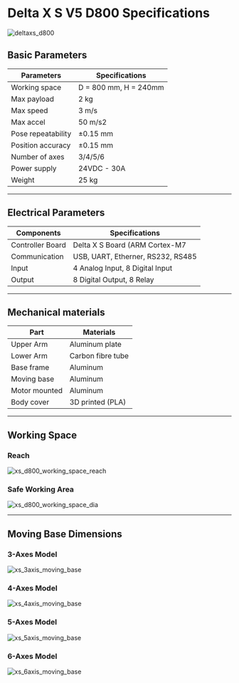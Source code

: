 # Delta X S V5 D800 Specifications

![deltaxs_d800](https://raw.githubusercontent.com/deltaxrobot/Delta-X-Docs/master/docs/images/xs_v5_d800_6axes.png)

## Basic Parameters

|Parameters                   | Specifications      |
|-----------------------------|---------------------|
|Working space                |D = 800 mm, H = 240mm|
|Max payload                  |2 kg                 |
|Max speed                    |3 m/s                |
|Max accel                    |50 m/s2              |
|Pose repeatability           |±0.15 mm             |
|Position accuracy            |±0.15 mm             |
|Number of axes               |3/4/5/6              |
|Power supply                 |24VDC - 30A          |
|Weight                       |25 kg                |

---

## Electrical Parameters

|Components                   | Specifications                  |
|-----------------------------|---------------------------------|
|Controller Board             |Delta X S Board (ARM Cortex-M7    |
|Communication                |USB, UART, Etherner, RS232, RS485|
|Input                        |4 Analog Input, 8 Digital Input  |
|Output                       |8 Digital Output, 8 Relay        |

---

## Mechanical materials

|Part                         | Materials           |
|-----------------------------|---------------------|
|Upper Arm                    |Aluminum plate       |
|Lower Arm                    |Carbon fibre tube    |
|Base frame                   |Aluminum             |
|Moving base                  |Aluminum             |
|Motor mounted                |Aluminum             |
|Body cover                   |3D printed (PLA)     |

---

## Working Space

<!-- [![Foo](http://www.google.com.auhttps://raw.githubusercontent.com/deltaxrobot/Delta-X-Docs/master/docs/images/nav_logo7.png)](http://google.com.au/) -->

### Reach

![xs_d800_working_space_reach](https://raw.githubusercontent.com/deltaxrobot/Delta-X-Docs/master/docs/images/xs_d800_workingspace.png)

### Safe Working Area

![xs_d800_working_space_dia](https://raw.githubusercontent.com/deltaxrobot/Delta-X-Docs/master/docs/images/xs_d800_workingspace_dia.png)

---

## Moving Base Dimensions

### 3-Axes Model

![xs_3axis_moving_base](https://raw.githubusercontent.com/deltaxrobot/Delta-X-Docs/master/docs/images/xs_3axis_moving_base.png)

### 4-Axes Model

![xs_4axis_moving_base](https://raw.githubusercontent.com/deltaxrobot/Delta-X-Docs/master/docs/images/xs_4axis_moving_base.png)

### 5-Axes Model

![xs_5axis_moving_base](https://raw.githubusercontent.com/deltaxrobot/Delta-X-Docs/master/docs/images/xs_v5_5axis_moving_base.png)

### 6-Axes Model

![xs_6axis_moving_base](https://raw.githubusercontent.com/deltaxrobot/Delta-X-Docs/master/docs/images/xs_v5_6axis_moving_base.png)
